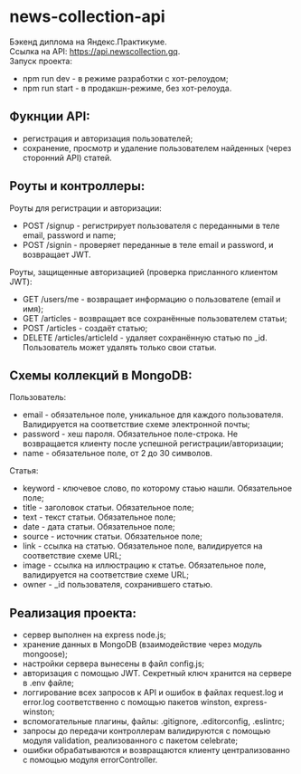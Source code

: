 # news-collection-api
Бэкенд диплома на Яндекс.Практикуме.  
Ссылка на API: https://api.newscollection.gq.  
Запуск проекта:
* npm run dev - в режиме разработки с хот-релоудом;
* npm run start - в продакшн-режиме, без хот-релоуда.

## Фукнции API:
* регистрация и авторизация пользователей;
* сохранение, просмотр и удаление пользователем найденных (через сторонний API) статей.

## Роуты и контроллеры:
Роуты для регистрации и авторизации:
* POST /signup - регистрирует пользователя с переданными в теле email, password и name;
* POST /signin - проверяет переданные в теле email и password, и возвращает JWT.

Роуты, защищенные авторизацией (проверка присланного клиентом JWT):
* GET /users/me - возвращает информацию о пользователе (email и имя);
* GET /articles - возвращает все сохранённые пользователем статьи;
* POST /articles - создаёт статью;
* DELETE /articles/articleId - удаляет сохранённую статью  по \_id. Пользователь может удалять только свои статьи.

## Схемы коллекций в MongoDB:
Пользователь:
* email - обязательное поле, уникальное для каждого пользователя. Валидируется на соответствие схеме электронной почты;
* password - хеш пароля. Обязательное поле-строка. Не возвращается клиенту после успешной регистрации/авторизации;
* name - обязательное поле, от 2 до 30 символов.

Статья:
* keyword - ключевое слово, по которому стаью нашли. Обязательное поле;
* title - заголовок статьи. Обязательное поле;
* text - текст статьи. Обязательное поле;
* date - дата статьи. Обязательное поле;
* source - источник статьи. Обязательное поле;
* link - ссылка на статью. Обязательное поле, валидируется на соответствие схеме URL;
* image - ссылка на иллюстрацию к статье. Обязательное поле, валидируется на соответствие схеме URL;
* owner - \_id пользователя, сохранившего статью.

## Реализация проекта:
* сервер выполнен на express node.js;
* хранение данных в MongoDB (взаимодействие через модуль mongoose);
* настройки сервера вынесены в файл config.js;
* авторизация с помощью JWT. Секретный ключ хранится на сервере в .env файле; 
* логгирование всех запросов к API и ошибок в файлах request.log и error.log соответственно c помощью пакетов winston, express-winston;
* вспомогательные плагины, файлы: .gitignore, .editorconfig, .eslintrc;
* запросы до передачи контроллерам валидируются с помощью модуля validation, реализованного с пакетом celebrate;
* ошибки обрабатываются и возвращаются клиенту централизованно с помощью модуля errorController.

